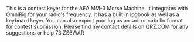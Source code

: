 This is a contest keyer for the AEA MM-3 Morse Machine. It integrates with OmniRig for your radio's frequency. It has a built in logbook as well as a keyboard keyer. You can also export your log as an .adi or cabrillo format for contest submission.
Please find my contact details on QRZ.COM for any suggestions or help
73
ZS6WAR
